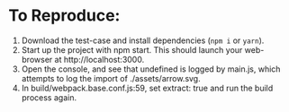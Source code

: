 # To Reproduce:

1. Download the test-case and install dependencies (`npm i` or `yarn`).
2. Start up the project with npm start. This should launch your web-browser at http://localhost:3000.
3. Open the console, and see that undefined is logged by main.js, which attempts to log the import of ./assets/arrow.svg.
4. In build/webpack.base.conf.js:59, set extract: true and run the build process again.
